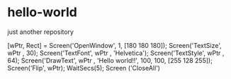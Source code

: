 # hello-world
just another repository


[wPtr, Rect] = Screen('OpenWindow', 1, [180 180 180]);
Screen('TextSize', wPtr , 30);
Screen('TextFont', wPtr , 'Helvetica');
Screen('TextStyle', wPtr , 64);
Screen('DrawText', wPtr , 'Hello world!!', 100, 100, [255 128 255]);
Screen('Flip', wPtr);
WaitSecs(5);
Screen ('CloseAll')
